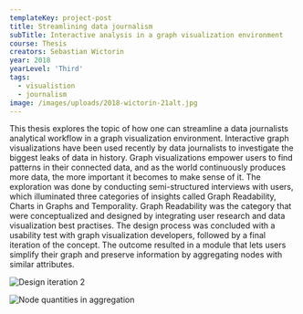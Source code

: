 ```yaml
---
templateKey: project-post
title: Streamlining data journalism
subTitle: Interactive analysis in a graph visualization environment
course: Thesis
creators: Sebastian Wictorin
year: 2018
yearLevel: 'Third'
tags:
  - visualistion
  - journalism
image: /images/uploads/2018-wictorin-21alt.jpg
---
```


This thesis explores the topic of how one can streamline a data journalists analytical workflow in a graph visualization environment. Interactive graph visualizations have been used recently by data journalists to investigate the biggest leaks of data in history. Graph visualizations empower users to find patterns in their connected data, and as the world continuously produces more data, the more important it becomes to make sense of it. The exploration was done by conducting semi-structured interviews with users, which illuminated three categories of insights called Graph Readability, Charts in Graphs and Temporality. Graph Readability was the category that were conceptualized and designed by integrating user research and data visualization best practises. The design process was concluded with a usability test with graph visualization developers, followed by a final iteration of the concept. The outcome resulted in a module that lets users simplify their graph and preserve information by aggregating nodes with similar attributes.

![Design iteration 2](/images/uploads/2018-wictorin-20.jpg 'Design iteration 2')

![Node quantities in aggregation](/images/uploads/2018-wictorin-21.png 'Node quantities in aggregation')
